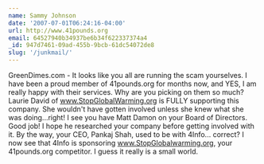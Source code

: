 ```yaml
---
name: Sammy Johnson
date: '2007-07-01T06:24:16-04:00'
url: http://www.41pounds.org
email: 64527940b34937be6b34f622337374a4
_id: 947d7461-09ad-455b-9bcb-61dc54072de8
slug: '/junkmail/'
---
```


GreenDimes.com - It looks like you all are running the scam yourselves. I have
been a proud member of 41pounds.org for months now, and YES, I am really happy
with their services. Why are you picking on them so much? Laurie David of
www.StopGlobalWarming.org is FULLY supporting this company. She wouldn't have
gotten involved unless she knew what she was doing...right! I see you have
Matt Damon on your Board of Directors. Good job! I hope he researched your
company before getting involved with it. By the way, your CEO, Pankaj Shah,
used to be with 4Info... correct? I now see that 4Info is sponsoring
www.StopGlobalwarming.org, your 41pounds.org competitor. I guess it really is
a small world.
